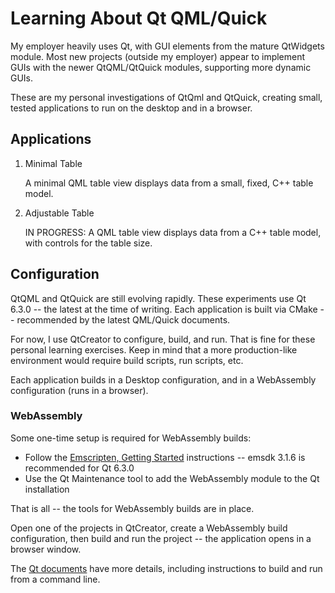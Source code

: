 # Learning About Qt QML/Quick

My employer heavily uses Qt, with GUI elements from the mature QtWidgets module. Most new projects (outside my employer) appear to implement GUIs with the newer QtQML/QtQuick modules, supporting more dynamic GUIs.

These are my personal investigations of QtQml and QtQuick, creating small, tested applications to run on the desktop and in a browser.


## Applications

1. Minimal Table
    
   A minimal QML table view displays data from a small, fixed, C++ table model.
    
2. Adjustable Table

   IN PROGRESS: A QML table view displays data from a C++ table model, with controls for the table size.

## Configuration

QtQML and QtQuick are still evolving rapidly. These experiments use Qt 6.3.0 -- the latest at the time of writing. Each application is built via CMake -- recommended by the latest QML/Quick documents.

For now, I use QtCreator to configure, build, and run. That is fine for these personal learning exercises. Keep in mind that a more production-like environment would require build scripts, run scripts, etc.

Each application builds in a Desktop configuration, and in a WebAssembly configuration (runs in a browser).

### WebAssembly

Some one-time setup is required for WebAssembly builds:

- Follow the [Emscripten, Getting Started][WA01] instructions -- emsdk 3.1.6 is recommended for Qt 6.3.0
- Use the Qt Maintenance tool to add the WebAssembly module to the Qt installation

That is all -- the tools for WebAssembly builds are in place.

Open one of the projects in QtCreator, create a WebAssembly build configuration, then build and run the project -- the application opens in a browser window.

The [Qt documents][WA02] have more details, including instructions to build and run from a command line.

[WA01]: https://emscripten.org/docs/getting_started/downloads.html
        "Getting started with the Emscripten SDK."
[WA02]: https://doc.qt.io/qt-6/wasm.html
        "Qt for WebAssembly"

